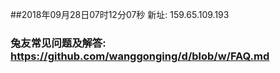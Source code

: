 ##2018年09月28日07时12分07秒 新址: 159.65.109.193
### 兔友常见问题及解答: https://github.com/wanggonging/d/blob/w/FAQ.md
